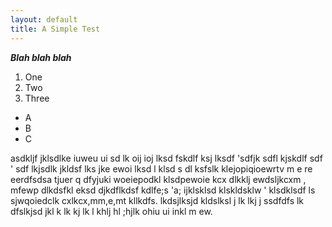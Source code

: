 ```yaml
---
layout: default
title: A Simple Test
---
```



***Blah blah blah***

1. One
2. Two
3. Three

* A
* B
* C


asdkljf jklsdlke iuweu  ui sd lk oij ioj lksd fskdlf ksj lksdf
'sdfjk sdfl kjskdlf sdf ' sdf lkjsdlk  jkldsf lks  jke ewoi lksd 
 l klsd s dl ksfslk  klejopiqioewrtv m  e re eerdfsdsa tjuer q dfyjuki
 woeiepodkl klsdpewoie kcx dlkklj ewdsljkcxm , mfewp dlkdsfkl eksd
 djkdflkdsf kdlfe;s 'a; ijklsklsd klskldsklw ' klsdklsdf ls sjwqoiedclk
 cxlkcx,mm,e,mt kllkdfs.  lkdsjlksjd kldslksl j  lk lkj   j ssdfdfs  lk dfslkjsd jkl  k lk kj  lk l   khlj hl ;hjlk  ohiu ui inkl m ew.